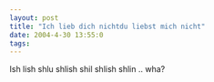 ```yaml
---
layout: post
title: "Ich lieb dich nichtdu liebst mich nicht"
date: 2004-4-30 13:55:0
tags: 
---
```


Ish lish shlu shlish shil shlish shlin .. wha?



